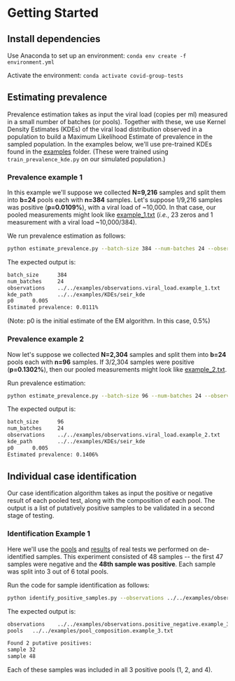 # Getting Started

## Install dependencies
Use Anaconda to set up an environment: `conda env create -f environment.yml`

Activate the environment: `conda activate covid-group-tests`

## Estimating prevalence
Prevalence estimation takes as input the viral load (copies per ml) measured in a small number of batches (or pools). Together with these, we use Kernel Density Estimates (KDEs) of the viral load distribution observed in a population to build a Maximum Likelihood Estimate of prevalence in the sampled population. In the examples below, we'll use pre-trained KDEs found in the [examples](../../examples/) folder. (These were trained using `train_prevalence_kde.py` on our simulated population.)

### Prevalence example 1
In this example we'll suppose we collected **N=9,216** samples and split them into **b=24** pools each with **n=384** samples. Let's suppose 1/9,216 samples was positive (**p=0.0109%**), with a viral load of ~10,000. In that case, our pooled measurements might look like [example_1.txt](../../examples/observations.viral_load.example_1.txt) (*i.e.*, 23 zeros and 1 measurement with a viral load ~10,000/384).

We run prevalence estimation as follows:

```bash
python estimate_prevalence.py --batch-size 384 --num-batches 24 --observations ../../examples/observations.viral_load.example_1.txt --kde-path ../../examples/KDEs/seir_kde
```

The expected output is:

```bash
batch_size      384
num_batches     24
observations    ../../examples/observations.viral_load.example_1.txt
kde_path        ../../examples/KDEs/seir_kde
p0      0.005
Estimated prevalence: 0.0111%
```

(Note: p0 is the initial estimate of the EM algorithm. In this case, 0.5%)

### Prevalence example 2
Now let's suppose we collected **N=2,304** samples and split them into **b=24** pools each with **n=96** samples. If 3/2,304 samples were positive (**p=0.1302%**), then our pooled measurements might look like [example_2.txt](../../examples/observations.viral_load.example_2.txt).

Run prevalence estimation:

```bash
python estimate_prevalence.py --batch-size 96 --num-batches 24 --observations ../../examples/observations.viral_load.example_2.txt --kde-path ../../examples/KDEs/seir_kde
```

The expected output is:

```bash
batch_size      96
num_batches     24
observations    ../../examples/observations.viral_load.example_2.txt
kde_path        ../../examples/KDEs/seir_kde
p0      0.005
Estimated prevalence: 0.1406%
```

## Individual case identification
Our case identification algorithm takes as input the positive or negative result of each pooled test, along with the composition of each pool. The output is a list of putatively positive samples to be validated in a second stage of testing.

### Identification Example 1
Here we'll use the [pools](../../examples/pool_composition.example_3.txt) and [results](../../examples/observations.positive_negative.example_3.txt) of real tests we performed on de-identified samples. This experiment consisted of 48 samples -- the first 47 samples were negative and the **48th sample was positive**. Each sample was split into 3 out of 6 total pools.

Run the code for sample identification as follows:

```bash
python identify_positive_samples.py --observations ../../examples/observations.positive_negative.example_3.txt --pools ../../examples/pool_composition.example_3.txt
```

The expected output is:

```bash
observations    ../../examples/observations.positive_negative.example_3.txt
pools   ../../examples/pool_composition.example_3.txt

Found 2 putative positives:
sample 32
sample 48
```

Each of these samples was included in all 3 positive pools (1, 2, and 4).

